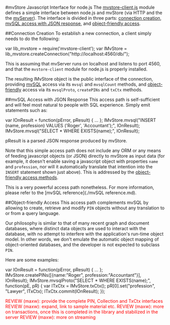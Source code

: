 #mvStore Javascript Interface for node.js
The [mvstore-client.js](../nodejs/mvstore-client/lib/mvstore-client.js) module defines a simple interface
between node.js and mvStore (via HTTP and the the [mvServer](./terminology.md#mvserver)).
The interface is divided in three parts: [connection creation](#connection-creation),
[mvSQL access with JSON response](#mvsql-access-with-json-response), and
[object-friendly access](#object-friendly-access).

##Connection Creation
To establish a new connection, a client simply needs to do the following:

  var lib_mvstore = require('mvstore-client');
  var lMvStore = lib_mvstore.createConnection("http://localhost:4560/db/");

This is assuming that mvServer runs on localhost and listens to port 4560, and that
the `mvstore-client` module for node.js is properly installed.

The resulting lMvStore object is the public interface of the connection, providing
[mvSQL](#mvsql-access-with-json-output) access via its `mvsql` and `mvsqlCount` methods, and
[object-friendly](#object-friendly-access) access via its `mvsqlProto`, `createPINs` and `txCtx` methods.

##mvSQL Access with JSON Response
This access path is self-sufficient and will feel most natural to people with SQL experience.
Simply emit statements such as:

  var lOnResult = function(pError, pResult) { ... };
  lMvStore.mvsql("INSERT (name, profession) VALUES ('Roger', 'Accountant');", lOnResult);
  lMvStore.mvsql("SELECT * WHERE EXISTS(name);", lOnResult);

pResult is a parsed JSON response produced by mvStore.

Note that this simple access path does not include any ORM or any means of feeding
javascript objects (or JSON) directly to mvStore as input data (for example, it doesn't enable
saving a javascript object with properties `name` and `profession`, nor will it
automatically translate that intention into the `INSERT` statement shown just above).
This is addressed by the [object-friendly access methods](#object-friendly-access).

This is a very powerful access path nonetheless. 
For more information, please refer to the [mvSQL reference](./mvSQL reference.md).

##Object-friendly Access
This access path complements mvSQL by allowing to create, retrieve and modify
`PIN` objects without any translation to or from a query language.

Our philosophy is similar to that of many recent graph and document databases,
where distinct data objects are used to interact with the database, with no attempt
to interfere with the application's run-time object model. In other words, we
don't emulate the automatic object mapping of object-oriented databases,
and the developer is not expected to subclass `PIN`.

Here are some examples:

  var lOnResult = function(pError, pResult) { ... };
  lMvStore.createPINs([{name:"Roger", profession:"Accountant"}], lOnResult);
  lMvStore.mvsqlProto("SELECT * WHERE EXISTS(name);", function(pE, pR) { var lTxCtx = lMvStore.txCtx(); pR[0].set("profession", "Lawyer", lTxCtx); lTxCtx.commit(lOnResult); });

<p style="color:red">
REVIEW (maxw): provide the complete PIN, Collection and TxCtx interfaces  
REVIEW (maxw): expand, link to sample material etc.  
REVIEW (maxw): more on transactions, once this is completed in the library and stabilized in the server  
REVIEW (maxw): more on streaming  
</p>
